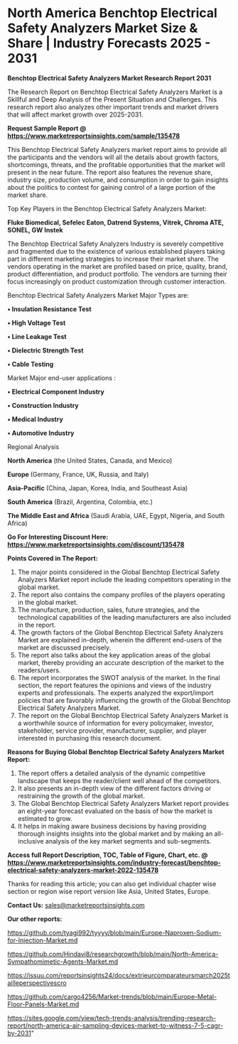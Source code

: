 # North America Benchtop Electrical Safety Analyzers Market Size & Share | Industry Forecasts 2025 - 2031

<strong>Benchtop Electrical Safety Analyzers Market Research Report 2031</strong>

The Research Report on Benchtop Electrical Safety Analyzers Market is a Skillful and Deep Analysis of the Present Situation and Challenges. This research report also analyzes other important trends and market drivers that will affect market growth over 2025-2031.

<strong>Request Sample Report @ <a href=https://www.marketreportsinsights.com/sample/135478>https://www.marketreportsinsights.com/sample/135478</a></strong>

This Benchtop Electrical Safety Analyzers market report aims to provide all the participants and the vendors will all the details about growth factors, shortcomings, threats, and the profitable opportunities that the market will present in the near future. The report also features the revenue share, industry size, production volume, and consumption in order to gain insights about the politics to contest for gaining control of a large portion of the market share.

Top Key Players in the Benchtop Electrical Safety Analyzers Market:

<strong>Fluke Biomedical, Sefelec Eaton, Datrend Systems, Vitrek, Chroma ATE, SONEL, GW Instek</strong>

The Benchtop Electrical Safety Analyzers Industry is severely competitive and fragmented due to the existence of various established players taking part in different marketing strategies to increase their market share. The vendors operating in the market are profiled based on price, quality, brand, product differentiation, and product portfolio. The vendors are turning their focus increasingly on product customization through customer interaction.

Benchtop Electrical Safety Analyzers Market Major Types are:

<strong>• Insulation Resistance Test

• High Voltage Test

• Line Leakage Test

• Dielectric Strength Test

• Cable Testing</strong>

Market Major end-user applications :

<strong>• Electrical Component Industry

• Construction Industry

• Medical Industry

• Automotive Industry</strong>

Regional Analysis

</u><strong><b>North America</b></strong> (the United States, Canada, and Mexico)

<strong><b>Europe </b></strong>(Germany, France, UK, Russia, and Italy)

<strong><b>Asia-Pacific</b></strong> (China, Japan, Korea, India, and Southeast Asia)

<strong><b>South America</b></strong> (Brazil, Argentina, Colombia, etc.)

<strong><b>The Middle East and Africa</b></strong> (Saudi Arabia, UAE, Egypt, Nigeria, and South Africa)

<strong>Go For Interesting Discount Here: <a href=https://www.marketreportsinsights.com/discount/135478>https://www.marketreportsinsights.com/discount/135478</a></strong>

<strong>Points Covered in The Report:</strong>
<ol>
  <li>The major points considered in the Global Benchtop Electrical Safety Analyzers Market report include the leading competitors operating in the global market.</li>
  <li>The report also contains the company profiles of the players operating in the global market.</li>
  <li>The manufacture, production, sales, future strategies, and the technological capabilities of the leading manufacturers are also included in the report.</li>
  <li>The growth factors of the Global Benchtop Electrical Safety Analyzers Market are explained in-depth, wherein the different end-users of the market are discussed precisely.</li>
  <li>The report also talks about the key application areas of the global market, thereby providing an accurate description of the market to the readers/users.</li>
  <li>The report incorporates the SWOT analysis of the market. In the final section, the report features the opinions and views of the industry experts and professionals. The experts analyzed the export/import policies that are favorably influencing the growth of the Global Benchtop Electrical Safety Analyzers Market.</li>
  <li>The report on the Global Benchtop Electrical Safety Analyzers Market is a worthwhile source of information for every policymaker, investor, stakeholder, service provider, manufacturer, supplier, and player interested in purchasing this research document.</li>
</ol>
<strong>Reasons for Buying Global Benchtop Electrical Safety Analyzers Market Report:</strong>

<ol>
  <li>The report offers a detailed analysis of the dynamic competitive landscape that keeps the reader/client well ahead of the competitors.</li>
  <li>It also presents an in-depth view of the different factors driving or restraining the growth of the global market.</li>
  <li>The Global Benchtop Electrical Safety Analyzers Market report provides an eight-year forecast evaluated on the basis of how the market is estimated to grow.</li>
  <li>It helps in making aware business decisions by having providing thorough insights insights into the global market and by making an all-inclusive analysis of the key market segments and sub-segments.</li>
</ol>
<strong>Access full Report Description, TOC, Table of Figure, Chart, etc. @ <a href=https://www.marketreportsinsights.com/industry-forecast/benchtop-electrical-safety-analyzers-market-2022-135478>https://www.marketreportsinsights.com/industry-forecast/benchtop-electrical-safety-analyzers-market-2022-135478</a></strong>


Thanks for reading this article; you can also get individual chapter wise section or region wise report version like Asia, United States, Europe.

<strong>Contact Us:</strong>
sales@marketreportsinsights.com

<strong>Our other reports:</strong>

<a href=https://github.com/tyagi992/tyyyy/blob/main/Europe-Naproxen-Sodium-for-Injection-Market.md>https://github.com/tyagi992/tyyyy/blob/main/Europe-Naproxen-Sodium-for-Injection-Market.md</a>

<a href=https://github.com/Hindavi8/researchgrowth/blob/main/North-America-Sympathomimetic-Agents-Market.md>https://github.com/Hindavi8/researchgrowth/blob/main/North-America-Sympathomimetic-Agents-Market.md</a>

<a href=https://issuu.com/reportsinsights24/docs/extrieurcomparateursmarch2025tailleperspectivescro>https://issuu.com/reportsinsights24/docs/extrieurcomparateursmarch2025tailleperspectivescro</a>

<a href=https://github.com/cargo4256/Market-trends/blob/main/Europe-Metal-Floor-Panels-Market.md>https://github.com/cargo4256/Market-trends/blob/main/Europe-Metal-Floor-Panels-Market.md</a>

<a href=https://sites.google.com/view/tech-trends-analysis/trending-research-report/north-america-air-sampling-devices-market-to-witness-7-5-cagr-by-2031>https://sites.google.com/view/tech-trends-analysis/trending-research-report/north-america-air-sampling-devices-market-to-witness-7-5-cagr-by-2031</a>"
